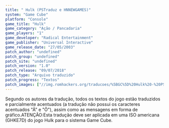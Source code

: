```yaml
---
title: " Hulk (PSTraduz e HNNEWGAMES)"
system: "Game Cube"
platform: "Console"
game_title: "Hulk"
game_category: "Ação / Pancadaria"
game_players: "1"
game_developer: "Radical Entertainment"
game_publisher: "Universal Interactive"
game_release_date: "27/05/2003"
patch_author: "undefined"
patch_group: "undefined"
patch_site: "undefined"
patch_version: "1.0"
patch_release: "09/07/2018"
patch_type: "Arquivo traduzido"
patch_progress: "Textos"
patch_images: ["//img.romhackers.org/traducoes/%5BGC%5D%20Hulk%20-%20PSTraduz%20e%20HNNEWGAMES%20-%201.jpg","//img.romhackers.org/traducoes/%5BGC%5D%20Hulk%20-%20PSTraduz%20e%20HNNEWGAMES%20-%202.jpg","//img.romhackers.org/traducoes/%5BGC%5D%20Hulk%20-%20PSTraduz%20e%20HNNEWGAMES%20-%203.jpg"]
---
```

Segundo os autores da tradução, todos os textos do jogo estão traduzidos e parcialmente acentuados (a tradução não possui os caracteres acentuados "Ã" e "Õ"), assim como as mensagens em forma de gráfico.ATENÇÃO:Esta tradução deve ser aplicada em uma ISO americana (GHKE7D) do jogo Hulk para o sistema Game Cube.